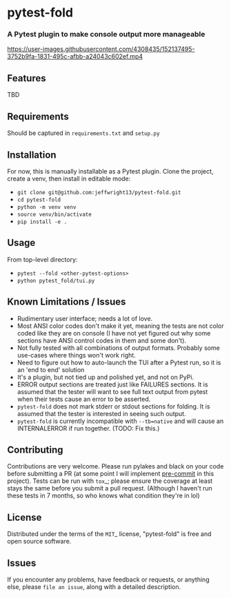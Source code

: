 # pytest-fold
### A Pytest plugin to make console output more manageable

https://user-images.githubusercontent.com/4308435/152137495-3752b9fa-1831-495c-afbb-a24043c602ef.mp4

## Features

TBD

## Requirements
Should be captured in `requirements.txt` and `setup.py`

## Installation
For now, this is manually installable as a Pytest plugin. Clone the project, create a venv, then install in editable mode:

* `git clone git@github.com:jeffwright13/pytest-fold.git`
* `cd pytest-fold`
* `python -m venv venv`
* `source venv/bin/activate`
* `pip install -e .`

## Usage
From top-level directory:

* `pytest --fold <other-pytest-options>`
* `python pytest_fold/tui.py`

## Known Limitations / Issues
- Rudimentary user interface; needs a lot of love.
- Most ANSI color codes don't make it yet, meaning the tests are not color coded like they are on console (I have not yet figured out why some sections have ANSI control codes in them and some don't).
- Not fully tested with all combinations of output formats. Probably some use-cases where things won't work right.
- Need to figure out how to auto-launch the TUI after a Pytest run, so it is an 'end to end' solution
- It's a plugin, but not tied up and polished yet, and not on PyPi.
- ERROR output sections are treated just like FAILURES sections. It is assumed that the tester will want to see full text output from pytest when their tests cause an error to be asserted.
- `pytest-fold` does not mark stderr or stdout sections for folding. It is assumed that the tester is interested in seeing such output.
- `pytest-fold` is currently incompatible with `--tb=native` and will cause an INTERNALERROR if run together. (TODO: Fix this.)

## Contributing
Contributions are very welcome.
Please run pylakes and black on your code before submitting a PR (at some point I will implement [pre-commit](https://pypi.org/project/pre-commit/) in this project). Tests can be run with `tox`_; please ensure the coverage at least stays the same before you submit a pull request. (Although I haven't run these tests in 7 months, so who knows what condition they're in lol)

## License
Distributed under the terms of the `MIT`_ license, "pytest-fold" is free and open source software.

## Issues
If you encounter any problems, have feedback or requests, or anything else, please `file an issue`, along with a detailed description.

